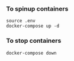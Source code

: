 ### To spinup containers
```
source .env
docker-compose up -d
```

### To stop containers
```
docker-compose down
```
